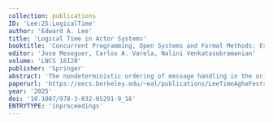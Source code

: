 ```yaml
---
collection: publications
ID: 'Lee:25:LogicalTime'
author: 'Edward A. Lee'
title: 'Logical Time in Actor Systems'
booktitle: 'Concurrent Programming, Open Systems and Formal Methods: Essays Dedicated to Prof. Gul Agha to Celebrate his Scientific Career'
editor: 'Jose Meseguer, Carlos A. Varela, Nalini Venkatasubramanian'
volume: 'LNCS 16120'
publisher: 'Springer'
abstract: 'The nondeterministic ordering of message handling in the original actor model makes it difficult to achieve the consistency across a distributed sys-tem that some applications require. This paper explores a number of mitigations, focusing primarily on the use of logical time to define a semantic ordering for messages. A variety of coordination mechanisms can ensure that messages are handled in logical time order, but they all come with costs. A fundamental trade-off (the CAL theorem) makes it impossible to achieve consistency without paying a price in availability, where the price depends on the latencies introduced by network communication, computation overhead, and clock synchronization error. This paper shows how to use the Lingua Franca coordination language to navigate this tradeoff, and particularly how to ensure eventual consistency while bounding unavailability with manageable risk.'
paperurl: 'https://eecs.berkeley.edu/~eal/publications/LeeTimeAghaFestschriftPreprint2025.pdf'
year: '2025'
doi: '10.1007/978-3-032-05291-9_16'
ENTRYTYPE: 'inproceedings'
---
```

